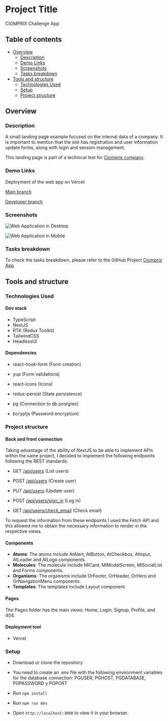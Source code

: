 # Project Title

CIOMPRIX Challenge App

## Table of contents

- [Overview](#overview)
  - [Description](#description)
  - [Demo Links](#demo-links)
  - [Screenshots](#screenshots)
  - [Tasks breakdown](#tasks-breakdown)
- [Tools and structure](#tools-and-structure)
  - [Technologies Used](#technologies-used)
  - [Setup](#setup)
  - [Project structure](#project-structure)

## Overview

### Description

A small landing page example focused on the internal data of a company. It is important to mention that the site has registration and user information update forms, along with login and session management.

This landing page is part of a technical test for [Ciomprix company](https://www.ciomprix.com/).

### Demo Links

Deployment of the web app on Vercel:

[Main branch](https://ciomprix-app.vercel.app/)

[Developer branch](https://ciomprix-app-developer.vercel.app/)


### Screenshots

![Web Application in Desktop](public/desktop-screenshot.png)

![Web Application in Mobile](public/mobile-screenshot.png)

### Tasks breakdown

To check the tasks breakdown, please refer to the GitHub Project [Ciomprix App](https://github.com/GersonJairG/ciomprix-app)

## Tools and structure

### Technologies Used

#### Dev stack

- TypeScript
- NextJS
- RTK (Redux Toolkit)
- TailwindCSS
- HeadlessUI

#### Dependencies

- react-hook-form (Form creation)
- yup (Form validations)
- react-icons (Icons)
- redux-persist (State persistence)

- pg (Connection to db postgres)
- bcryptjs (Password encryption)

### Project structure

#### Back and front connection

Taking advantage of the ability of NextJS to be able to implement APIs within the same project, I decided to implement the following endpoints following the REST standards:

- GET [/api/users](https://ciomprix-app-developer.vercel.app/api/users) (List users)

- POST [/api/users](https://ciomprix-app-developer.vercel.app/api/users) (Create user)

- PUT [/api/users](https://ciomprix-app-developer.vercel.app/api/users) (Update user)

- POST [/api/users/sign_in](https://ciomprix-app-developer.vercel.app/api/users/sign_in) (Log in)

- GET [/api/users/check_email](https://ciomprix-app-developer.vercel.app/api/users/check_email) (Check email)

To request the information from these endpoints I used the Fetch API and this allowed me to obtain the necessary information to render in the respective views.

#### Components

- **Atoms**: The atoms include AtAlert, AtButton, AtCheckbox, AtInput, AtLoader and AtLogo components.
- **Molecules**: The molecule include MlCard, MlModalScreen, MlSocialList and Forms components.
- **Organisms**: The organisms include OrFooter, OrHeader, OrHero and OrNavigationMenu components.
- **Templates**: The templates include Layout component.

#### Pages

The Pages folder has the main views: Home, Login, Signup, Profile, and 404.

#### Deployment tool

- Vercel

### Setup

- Download or clone the repository
- You need to create an .env file with the following environment variables for the database connection: PGUSER, PGHOST, PGDATABASE, PGPASSWORD y PGPORT

- Run `npm install`
- Run `npm run dev`
- Open `http://localhost:3000` to view it in your browser.
